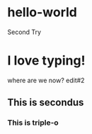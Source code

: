 hello-world
===========

Second Try

I love typing!
=====

where are we now?  edit#2
## This is secondus
### This is triple-o
